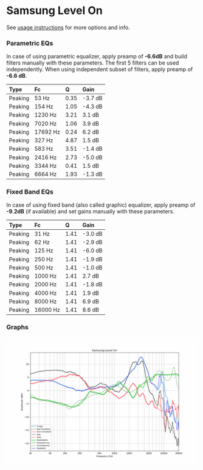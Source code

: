 # Samsung Level On
See [usage instructions](https://github.com/jaakkopasanen/AutoEq#usage) for more options and info.

### Parametric EQs
In case of using parametric equalizer, apply preamp of **-6.6dB** and build filters manually
with these parameters. The first 5 filters can be used independently.
When using independent subset of filters, apply preamp of **-6.6 dB**.

| Type    | Fc       |    Q | Gain    |
|:--------|:---------|:-----|:--------|
| Peaking | 53 Hz    | 0.35 | -3.7 dB |
| Peaking | 154 Hz   | 1.05 | -4.3 dB |
| Peaking | 1230 Hz  | 3.21 | 3.1 dB  |
| Peaking | 7020 Hz  | 1.06 | 3.9 dB  |
| Peaking | 17692 Hz | 0.24 | 6.2 dB  |
| Peaking | 327 Hz   | 4.87 | 1.5 dB  |
| Peaking | 583 Hz   | 3.51 | -1.4 dB |
| Peaking | 2416 Hz  | 2.73 | -5.0 dB |
| Peaking | 3344 Hz  | 0.41 | 1.5 dB  |
| Peaking | 6664 Hz  | 1.93 | -1.3 dB |

### Fixed Band EQs
In case of using fixed band (also called graphic) equalizer, apply preamp of **-9.2dB**
(if available) and set gains manually with these parameters.

| Type    | Fc       |    Q | Gain    |
|:--------|:---------|:-----|:--------|
| Peaking | 31 Hz    | 1.41 | -3.0 dB |
| Peaking | 62 Hz    | 1.41 | -2.9 dB |
| Peaking | 125 Hz   | 1.41 | -6.0 dB |
| Peaking | 250 Hz   | 1.41 | -1.9 dB |
| Peaking | 500 Hz   | 1.41 | -1.0 dB |
| Peaking | 1000 Hz  | 1.41 | 2.7 dB  |
| Peaking | 2000 Hz  | 1.41 | -1.8 dB |
| Peaking | 4000 Hz  | 1.41 | 1.9 dB  |
| Peaking | 8000 Hz  | 1.41 | 6.9 dB  |
| Peaking | 16000 Hz | 1.41 | 8.6 dB  |

### Graphs
![](./Samsung%20Level%20On.png)